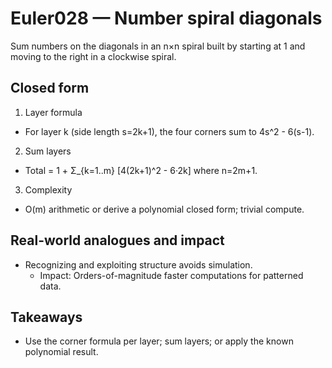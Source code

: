 # Euler028 — Number spiral diagonals

Sum numbers on the diagonals in an n×n spiral built by starting at 1 and moving to the right in a clockwise spiral.

## Closed form

1) Layer formula
- For layer k (side length s=2k+1), the four corners sum to 4s^2 - 6(s-1).

2) Sum layers
- Total = 1 + Σ_{k=1..m} [4(2k+1)^2 - 6·2k] where n=2m+1.

3) Complexity
- O(m) arithmetic or derive a polynomial closed form; trivial compute.

## Real-world analogues and impact
- Recognizing and exploiting structure avoids simulation.
  - Impact: Orders-of-magnitude faster computations for patterned data.

## Takeaways
- Use the corner formula per layer; sum layers; or apply the known polynomial result.

